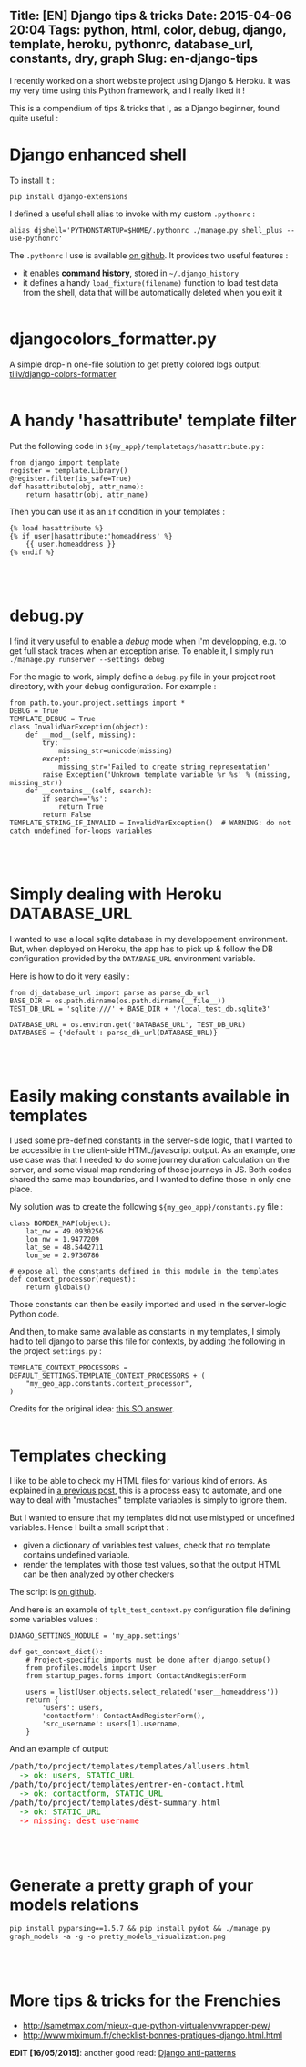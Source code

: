 Title: [EN] Django tips & tricks
Date: 2015-04-06 20:04
Tags: python, html, color, debug, django, template, heroku, pythonrc, database_url, constants, dry, graph
Slug: en-django-tips
---
I recently worked on a short website project using Django & Heroku. It was my very time using this Python framework, and I really liked it !

This is a compendium of tips & tricks that I, as a Django beginner, found quite useful :

# **Django enhanced shell**

To install it :
```
pip install django-extensions
```

I defined a useful shell alias to invoke with my custom `.pythonrc` :
```
alias djshell='PYTHONSTARTUP=$HOME/.pythonrc ./manage.py shell_plus --use-pythonrc'
```

The `.pythonrc` I use is available [on github](//github.com/Lucas-C/linux_configuration/blob/master/.pythonrc). It provides two useful features :

- it enables **command history**, stored in `~/.django_history`
- it defines a handy `load_fixture(filename)` function to load test data from the shell, data that will be automatically deleted when you exit it
<br><br>

# **djangocolors_formatter.py**

A simple drop-in one-file solution to get pretty colored logs output: [tiliv/django-colors-formatter](//github.com/tiliv/django-colors-formatter/blob/master/djangocolors_formatter/__init__.py)
<br><br>

# **A handy 'hasattribute' template filter**

Put the following code in `${my_app}/templatetags/hasattribute.py` :
```
from django import template
register = template.Library()
@register.filter(is_safe=True)
def hasattribute(obj, attr_name):
    return hasattr(obj, attr_name)
```

Then you can use it as an `if` condition in your templates :
```
{% load hasattribute %}
{% if user|hasattribute:'homeaddress' %}
	{{ user.homeaddress }}
{% endif %}
```
<br><br>

# **debug.py**

I find it very useful to enable a _debug_ mode when I'm developping, e.g. to get full stack traces when an exception arise. To enable it, I simply run `./manage.py runserver --settings debug`

For the magic to work, simply define a `debug.py` file in your project root directory, with your debug configuration. For example :
```
from path.to.your.project.settings import *
DEBUG = True
TEMPLATE_DEBUG = True
class InvalidVarException(object):
    def __mod__(self, missing):
        try:
            missing_str=unicode(missing)
        except:
            missing_str='Failed to create string representation'
        raise Exception('Unknown template variable %r %s' % (missing, missing_str))
    def __contains__(self, search):
        if search=='%s':
            return True
        return False
TEMPLATE_STRING_IF_INVALID = InvalidVarException()  # WARNING: do not catch undefined for-loops variables
```
<br><br>

# **Simply dealing with Heroku DATABASE_URL**
I wanted to use a local sqlite database in my developpement environment. But, when deployed on Heroku, the app has to pick up & follow the DB configuration provided by the `DATABASE_URL` environment variable.

Here is how to do it very easily :
```
from dj_database_url import parse as parse_db_url
BASE_DIR = os.path.dirname(os.path.dirname(__file__))
TEST_DB_URL = 'sqlite:///' + BASE_DIR + '/local_test_db.sqlite3'

DATABASE_URL = os.environ.get('DATABASE_URL', TEST_DB_URL)
DATABASES = {'default': parse_db_url(DATABASE_URL)}
```
<br><br>

# **Easily making constants available in templates**

I used some pre-defined constants in the server-side logic, that I wanted to be accessible in the client-side HTML/javascript output.
As an example, one use case was that I needed to do some journey duration calculation on the server, and some visual map rendering of those journeys in JS. Both codes shared the same map boundaries, and I wanted to define those in only one place.

My solution was to create the following `${my_geo_app}/constants.py` file :
```
class BORDER_MAP(object):
    lat_nw = 49.0930256
    lon_nw = 1.9477209
    lat_se = 48.5442711
    lon_se = 2.9736786

# expose all the constants defined in this module in the templates
def context_processor(request):
    return globals()
```

Those constants can then be easily imported and used in the server-logic Python code.

And then, to make same available as constants in my templates, I simply had to tell django to parse this file for contexts, by adding the following in the project `settings.py` :
```
TEMPLATE_CONTEXT_PROCESSORS = DEFAULT_SETTINGS.TEMPLATE_CONTEXT_PROCESSORS + (
    "my_geo_app.constants.context_processor",
)
```

Credits for the original idea: [this SO answer](//stackoverflow.com/a/433209/636849).
<br><br>

# **Templates checking**

I like to be able to check my HTML files for various kind of errors. As explained in [a previous post](//chezsoi.org/lucas/blog/2015/03/25/en-html-validation-and-converting-a-bash-script-to-python/), this is a process easy to automate, and one way to deal with "mustaches" template variables is simply to ignore them.

But I wanted to ensure that my templates did not use mistyped or undefined variables. Hence I built a small script that :

- given a dictionary of variables test values, check that no template contains undefined variable.
- render the templates with those test values, so that the output HTML can be then analyzed by other checkers

The script is [on github](//github.com/Lucas-C/linux_configuration/blob/master/languages/python/render_all_django_templates.py).

And here is an example of `tplt_test_context.py` configuration file defining some variables values :
```
DJANGO_SETTINGS_MODULE = 'my_app.settings'

def get_context_dict():
    # Project-specific imports must be done after django.setup()
    from profiles.models import User
    from startup_pages.forms import ContactAndRegisterForm

    users = list(User.objects.select_related('user__homeaddress'))
    return {
        'users': users,
        'contactform': ContactAndRegisterForm(),
        'src_username': users[1].username,
    }
```

And an example of output:
<pre>/path/to/project/templates/templates/allusers.html
<span style="color:green;">  -> ok: users, STATIC_URL</span>
/path/to/project/templates/entrer-en-contact.html
<span style="color:green;">  -> ok: contactform, STATIC_URL</span>
/path/to/project/templates/dest-summary.html
<span style="color:green;">  -> ok: STATIC_URL</span>
<span style="color:red;">  -> missing: dest_username</span>
</pre>
<br><br>

# **Generate a pretty graph of your models relations**

```
pip install pyparsing==1.5.7 && pip install pydot && ./manage.py graph_models -a -g -o pretty_models_visualization.png
```
<br><br>

# **More tips & tricks for the Frenchies**
- http://sametmax.com/mieux-que-python-virtualenvwrapper-pew/
- http://www.miximum.fr/checklist-bonnes-pratiques-django.html.html

**EDIT [16/05/2015]**: another good read: [Django anti-patterns](http://docs.quantifiedcode.com/python-code-patterns/django/index.html)